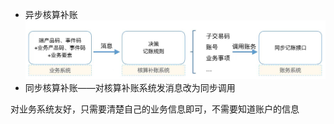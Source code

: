 * 异步核算补账
![异步核算补账](assert/异步核算补账.jpg)
* 同步核算补账——对核算补账系统发消息改为同步调用  

对业务系统友好，只需要清楚自己的业务信息即可，不需要知道账户的信息